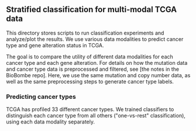 ## Stratified classification for multi-modal TCGA data

This directory stores scripts to run classification experiments and analyze/plot the results. We use various data modalities to predict cancer type and gene alteration status in TCGA.

The goal is to compare the utility of different data modalities for each cancer type and each gene alteration. For details on how the mutation data and cancer type data is preprocessed and filtered, see [the notes in the BioBombe repo]. Here, we use the same mutation and copy number data, as well as the same preprocessing steps to generate cancer type labels.

### Predicting cancer types

TCGA has profiled 33 different cancer types. We trained classifiers to distinguish each cancer type from all others ("one-vs-rest" classification), using each data modality separately.
